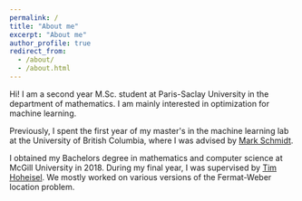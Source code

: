 ```yaml
---
permalink: /
title: "About me"
excerpt: "About me"
author_profile: true
redirect_from: 
  - /about/
  - /about.html
---
```


Hi! I am a second year M.Sc. student at Paris-Saclay University in the department of mathematics.
I am mainly interested in optimization for machine learning.

Previously, I spent the first year of my master's in the machine learning lab at the University of British Columbia, where I was advised by [Mark Schmidt](https://www.cs.ubc.ca/~schmidtm/).

I obtained my Bachelors degree in mathematics and computer science at McGill University in 2018. During my final year, I was supervised by [Tim Hoheisel](https://www.math.mcgill.ca/hoheisel/). We mostly worked on various versions of the Fermat-Weber location problem.
